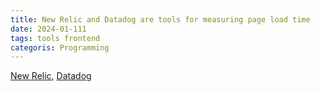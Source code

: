 ```yaml
---
title: New Relic and Datadog are tools for measuring page load time
date: 2024-01-111
tags: tools frontend
categoris: Programming
---
```


[New Relic](https://newrelic.com/), [Datadog](https://www.datadoghq.com/)